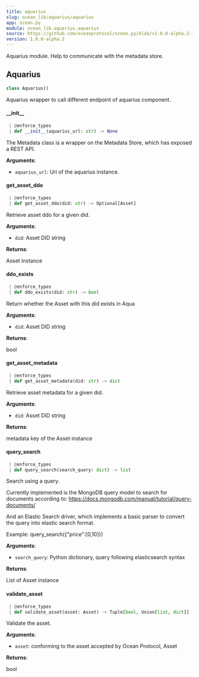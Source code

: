 ```yaml
---
title: aquarius
slug: ocean_lib/aquarius/aquarius
app: ocean.py
module: ocean_lib.aquarius.aquarius
source: https://github.com/oceanprotocol/ocean.py/blob/v1.0.0-alpha.2-1-g9fb6083/ocean_lib/aquarius/aquarius.py
version: 1.0.0-alpha.2
---
```

Aquarius module.
Help to communicate with the metadata store.

## Aquarius

```python
class Aquarius()
```

Aquarius wrapper to call different endpoint of aquarius component.

#### \_\_init\_\_

```python
 | @enforce_types
 | def __init__(aquarius_url: str) -> None
```

The Metadata class is a wrapper on the Metadata Store, which has exposed a REST API.

**Arguments**:

- `aquarius_url`: Url of the aquarius instance.

#### get\_asset\_ddo

```python
 | @enforce_types
 | def get_asset_ddo(did: str) -> Optional[Asset]
```

Retrieve asset ddo for a given did.

**Arguments**:

- `did`: Asset DID string

**Returns**:

Asset instance

#### ddo\_exists

```python
 | @enforce_types
 | def ddo_exists(did: str) -> bool
```

Return whether the Asset with this did exists in Aqua

**Arguments**:

- `did`: Asset DID string

**Returns**:

bool

#### get\_asset\_metadata

```python
 | @enforce_types
 | def get_asset_metadata(did: str) -> dict
```

Retrieve asset metadata for a given did.

**Arguments**:

- `did`: Asset DID string

**Returns**:

metadata key of the Asset instance

#### query\_search

```python
 | @enforce_types
 | def query_search(search_query: dict) -> list
```

Search using a query.

Currently implemented is the MongoDB query model to search for documents according to:
https://docs.mongodb.com/manual/tutorial/query-documents/

And an Elastic Search driver, which implements a basic parser to convert the query into
elastic search format.

Example: query_search({"price":[0,10]})

**Arguments**:

- `search_query`: Python dictionary, query following elasticsearch syntax

**Returns**:

List of Asset instance

#### validate\_asset

```python
 | @enforce_types
 | def validate_asset(asset: Asset) -> Tuple[bool, Union[list, dict]]
```

Validate the asset.

**Arguments**:

- `asset`: conforming to the asset accepted by Ocean Protocol, Asset

**Returns**:

bool

